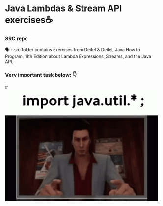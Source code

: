 # Java Lambdas & Stream API exercises☕

### SRC repo
🗣️  -  src folder contains exercises from
Deitel & Deitel, Java How to Program, 11th Edition
about Lambda Expressions, Streams, and the Java API.

### Very important task below: 👇
#![img.png](img.png)
